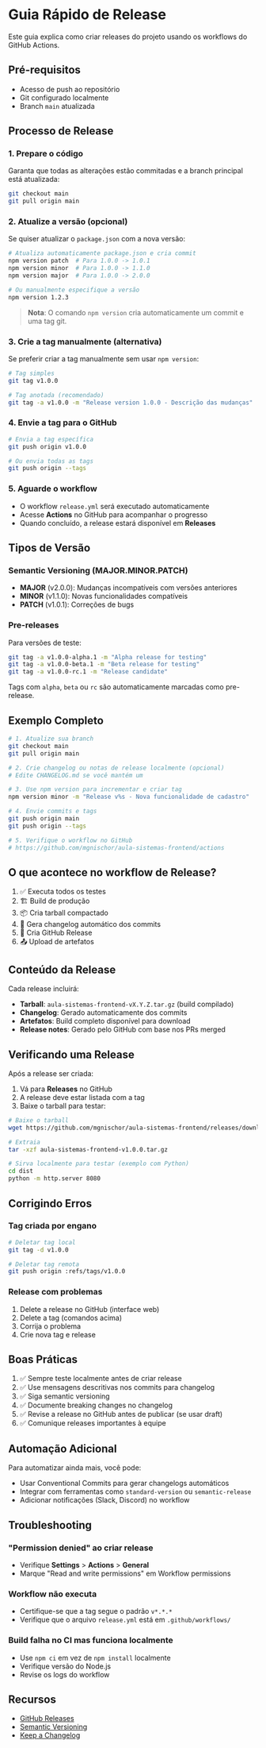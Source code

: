 # Guia Rápido de Release

Este guia explica como criar releases do projeto usando os workflows do GitHub Actions.

## Pré-requisitos

-   Acesso de push ao repositório
-   Git configurado localmente
-   Branch `main` atualizada

## Processo de Release

### 1. Prepare o código

Garanta que todas as alterações estão commitadas e a branch principal está atualizada:

```bash
git checkout main
git pull origin main
```

### 2. Atualize a versão (opcional)

Se quiser atualizar o `package.json` com a nova versão:

```bash
# Atualiza automaticamente package.json e cria commit
npm version patch  # Para 1.0.0 -> 1.0.1
npm version minor  # Para 1.0.0 -> 1.1.0
npm version major  # Para 1.0.0 -> 2.0.0

# Ou manualmente especifique a versão
npm version 1.2.3
```

> **Nota**: O comando `npm version` cria automaticamente um commit e uma tag git.

### 3. Crie a tag manualmente (alternativa)

Se preferir criar a tag manualmente sem usar `npm version`:

```bash
# Tag simples
git tag v1.0.0

# Tag anotada (recomendado)
git tag -a v1.0.0 -m "Release version 1.0.0 - Descrição das mudanças"
```

### 4. Envie a tag para o GitHub

```bash
# Envia a tag específica
git push origin v1.0.0

# Ou envia todas as tags
git push origin --tags
```

### 5. Aguarde o workflow

-   O workflow `release.yml` será executado automaticamente
-   Acesse **Actions** no GitHub para acompanhar o progresso
-   Quando concluído, a release estará disponível em **Releases**

## Tipos de Versão

### Semantic Versioning (MAJOR.MINOR.PATCH)

-   **MAJOR** (v2.0.0): Mudanças incompatíveis com versões anteriores
-   **MINOR** (v1.1.0): Novas funcionalidades compatíveis
-   **PATCH** (v1.0.1): Correções de bugs

### Pre-releases

Para versões de teste:

```bash
git tag -a v1.0.0-alpha.1 -m "Alpha release for testing"
git tag -a v1.0.0-beta.1 -m "Beta release for testing"
git tag -a v1.0.0-rc.1 -m "Release candidate"
```

Tags com `alpha`, `beta` ou `rc` são automaticamente marcadas como pre-release.

## Exemplo Completo

```bash
# 1. Atualize sua branch
git checkout main
git pull origin main

# 2. Crie changelog ou notas de release localmente (opcional)
# Edite CHANGELOG.md se você mantém um

# 3. Use npm version para incrementar e criar tag
npm version minor -m "Release v%s - Nova funcionalidade de cadastro"

# 4. Envie commits e tags
git push origin main
git push origin --tags

# 5. Verifique o workflow no GitHub
# https://github.com/mgnischor/aula-sistemas-frontend/actions
```

## O que acontece no workflow de Release?

1. ✅ Executa todos os testes
2. 🏗️ Build de produção
3. 📦 Cria tarball compactado
4. 📝 Gera changelog automático dos commits
5. 🚀 Cria GitHub Release
6. 📤 Upload de artefatos

## Conteúdo da Release

Cada release incluirá:

-   **Tarball**: `aula-sistemas-frontend-vX.Y.Z.tar.gz` (build compilado)
-   **Changelog**: Gerado automaticamente dos commits
-   **Artefatos**: Build completo disponível para download
-   **Release notes**: Gerado pelo GitHub com base nos PRs merged

## Verificando uma Release

Após a release ser criada:

1. Vá para **Releases** no GitHub
2. A release deve estar listada com a tag
3. Baixe o tarball para testar:

```bash
# Baixe o tarball
wget https://github.com/mgnischor/aula-sistemas-frontend/releases/download/v1.0.0/aula-sistemas-frontend-v1.0.0.tar.gz

# Extraia
tar -xzf aula-sistemas-frontend-v1.0.0.tar.gz

# Sirva localmente para testar (exemplo com Python)
cd dist
python -m http.server 8080
```

## Corrigindo Erros

### Tag criada por engano

```bash
# Deletar tag local
git tag -d v1.0.0

# Deletar tag remota
git push origin :refs/tags/v1.0.0
```

### Release com problemas

1. Delete a release no GitHub (interface web)
2. Delete a tag (comandos acima)
3. Corrija o problema
4. Crie nova tag e release

## Boas Práticas

1. ✅ Sempre teste localmente antes de criar release
2. ✅ Use mensagens descritivas nos commits para changelog
3. ✅ Siga semantic versioning
4. ✅ Documente breaking changes no changelog
5. ✅ Revise a release no GitHub antes de publicar (se usar draft)
6. ✅ Comunique releases importantes à equipe

## Automação Adicional

Para automatizar ainda mais, você pode:

-   Usar Conventional Commits para gerar changelogs automáticos
-   Integrar com ferramentas como `standard-version` ou `semantic-release`
-   Adicionar notificações (Slack, Discord) no workflow

## Troubleshooting

### "Permission denied" ao criar release

-   Verifique **Settings** > **Actions** > **General**
-   Marque "Read and write permissions" em Workflow permissions

### Workflow não executa

-   Certifique-se que a tag segue o padrão `v*.*.*`
-   Verifique que o arquivo `release.yml` está em `.github/workflows/`

### Build falha no CI mas funciona localmente

-   Use `npm ci` em vez de `npm install` localmente
-   Verifique versão do Node.js
-   Revise os logs do workflow

## Recursos

-   [GitHub Releases](https://docs.github.com/en/repositories/releasing-projects-on-github)
-   [Semantic Versioning](https://semver.org/)
-   [Keep a Changelog](https://keepachangelog.com/)
